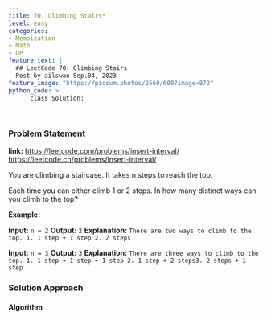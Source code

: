 ```yaml
---
title: 70. Climbing Stairs*
level: easy
categories:
- Memoization
- Math
- DP
feature_text: |
  ## LeetCode 70. Climbing Stairs
  Post by ailswan Sep.04, 2023
feature_image: "https://picsum.photos/2560/600?image=872"
python_code: >
      class Solution:
   
---
```


### Problem Statement
**link:**
https://leetcode.com/problems/insert-interval/
https://leetcode.cn/problems/insert-interval/


You are climbing a staircase. It takes n steps to reach the top.

Each time you can either climb 1 or 2 steps. In how many distinct ways can you climb to the top?


**Example:**

**Input:** `n = 2`
**Output:** `2`
**Explanation:** `There are two ways to climb to the top. 1. 1 step + 1 step 2. 2 steps`

**Input:** `n = 3`
**Output:** `3`
**Explanation:** `There are three ways to climb to the top. 1. 1 step + 1 step + 1 step 2. 1 step + 2 steps3. 2 steps + 1 step`

### Solution Approach

 
#### Algorithm
 
